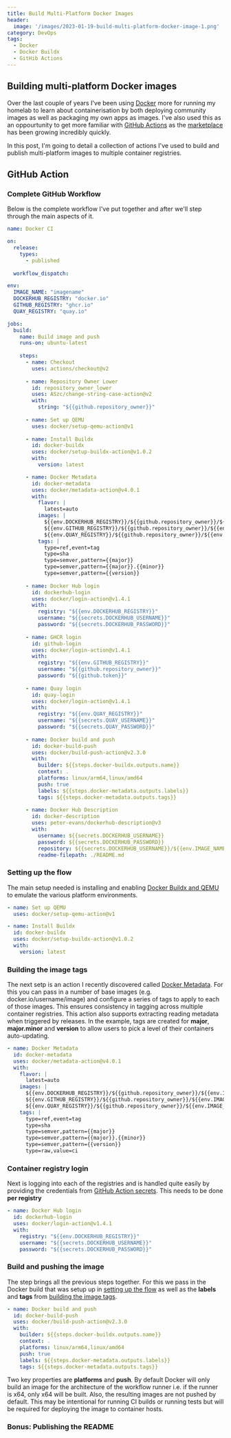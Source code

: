 ```yaml
---
title: Build Multi-Platform Docker Images
header:
  image: '/images/2023-01-19-build-multi-platform-docker-image-1.png'
category: DevOps
tags:
  - Docker
  - Docker Buildx
  - GitHib Actions
---
```


## Building multi-platform Docker images

Over the last couple of years I've been using [Docker](https://docs.docker.com/) more for running my homelab to learn about containerisation by both deploying community images as well as packaging my own apps as images. I've also used this as an oppourtunity to get more familiar with [GitHub Actions](https://github.com/features/actions) as the [marketplace](https://github.com/marketplace) has been growing incredibly quickly.

In this post, I'm going to detail a collection of actions I've used to build and publish multi-platform images to multiple container registries.

## GitHub Action

### Complete GitHub Workflow

Below is the complete workflow I've put together and after we'll step through the main aspects of it.

<!-- {% raw %} -->
``` yaml
name: Docker CI

on:
  release:
    types:
      - published
  
  workflow_dispatch:

env:
  IMAGE_NAME: "imagename"
  DOCKERHUB_REGISTRY: "docker.io"
  GITHUB_REGISTRY: "ghcr.io"
  QUAY_REGISTRY: "quay.io"

jobs:
  build:
    name: Build image and push
    runs-on: ubuntu-latest
    
    steps:
      - name: Checkout
        uses: actions/checkout@v2
        
      - name: Repository Owner Lower
        id: repository_owner_lower
        uses: ASzc/change-string-case-action@v2
        with:
          string: "${{github.repository_owner}}"
      
      - name: Set up QEMU
        uses: docker/setup-qemu-action@v1
      
      - name: Install Buildx
        id: docker-buildx
        uses: docker/setup-buildx-action@v1.0.2
        with: 
          version: latest

      - name: Docker Metadata
        id: docker-metadata
        uses: docker/metadata-action@v4.0.1
        with:
          flavor: |
            latest=auto
          images: |
            ${{env.DOCKERHUB_REGISTRY}}/${{github.repository_owner}}/${{env.IMAGE_NAME}}
            ${{env.GITHUB_REGISTRY}}/${{github.repository_owner}}/${{env.IMAGE_NAME}}
            ${{env.QUAY_REGISTRY}}/${{github.repository_owner}}/${{env.IMAGE_NAME}}
          tags: |
            type=ref,event=tag
            type=sha
            type=semver,pattern={{major}}
            type=semver,pattern={{major}}.{{minor}}
            type=semver,pattern={{version}}
      
      - name: Docker Hub login
        id: dockerhub-login
        uses: docker/login-action@v1.4.1
        with: 
          registry: "${{env.DOCKERHUB_REGISTRY}}"
          username: "${{secrets.DOCKERHUB_USERNAME}}"
          password: "${{secrets.DOCKERHUB_PASSWORD}}"
          
      - name: GHCR login
        id: github-login
        uses: docker/login-action@v1.4.1
        with: 
          registry: "${{env.GITHUB_REGISTRY}}"
          username: "${{github.repository_owner}}"
          password: "${{github.token}}"
          
      - name: Quay login
        id: quay-login
        uses: docker/login-action@v1.4.1
        with: 
          registry: "${{env.QUAY_REGISTRY}}"
          username: "${{secrets.QUAY_USERNAME}}"
          password: "${{secrets.QUAY_PASSWORD}}"
      
      - name: Docker build and push
        id: docker-build-push
        uses: docker/build-push-action@v2.3.0
        with:
          builder: ${{steps.docker-buildx.outputs.name}}
          context: .
          platforms: linux/arm64,linux/amd64
          push: true
          labels: ${{steps.docker-metadata.outputs.labels}}
          tags: ${{steps.docker-metadata.outputs.tags}}
          
      - name: Docker Hub Description
        id: docker-description
        uses: peter-evans/dockerhub-description@v3
        with:
          username: ${{secrets.DOCKERHUB_USERNAME}}
          password: ${{secrets.DOCKERHUB_PASSWORD}}
          repository: ${{secrets.DOCKERHUB_USERNAME}}/${{env.IMAGE_NAME}}
          readme-filepath: ./README.md
```
<!-- {% endraw %} -->

### Setting up the flow

The main setup needed is installing and enabling [Docker Buildx and QEMU](https://github.com/marketplace/actions/docker-setup-buildx) to emulate the various platform environments.

``` yaml
- name: Set up QEMU
  uses: docker/setup-qemu-action@v1

- name: Install Buildx
  id: docker-buildx
  uses: docker/setup-buildx-action@v1.0.2
  with: 
    version: latest
```

### Building the image tags

The next setp is an action I recently discovered called [Docker Metadata](https://github.com/marketplace/actions/docker-metadata-action). For this you can pass in a number of base images (e.g. docker.io/username/image) and configure a series of tags to apply to each of those images. This ensures consistency in tagging across multiple container registries. This action also supports extracting reading metadata when triggered by releases. In the example, tags are created for **major**, **major.minor** and **version** to allow users to pick a level of their containers auto-updating.

<!-- {% raw %} -->
``` yaml
- name: Docker Metadata
  id: docker-metadata
  uses: docker/metadata-action@v4.0.1
  with:
    flavor: |
      latest=auto
    images: |
      ${{env.DOCKERHUB_REGISTRY}}/${{github.repository_owner}}/${{env.IMAGE_NAME}}
      ${{env.GITHUB_REGISTRY}}/${{github.repository_owner}}/${{env.IMAGE_NAME}}
      ${{env.QUAY_REGISTRY}}/${{github.repository_owner}}/${{env.IMAGE_NAME}}
    tags: |
      type=ref,event=tag
      type=sha
      type=semver,pattern={{major}}
      type=semver,pattern={{major}}.{{minor}}
      type=semver,pattern={{version}}
      type=raw,value=ci
```
<!-- {% endraw %} -->

### Container registry login

Next is logging into each of the registries and is handled quite easily by providing the credentials from [GitHub Action secrets](https://docs.github.com/en/rest/actions/secrets). This needs to be done **per registry**

<!-- {% raw %} -->
``` yaml
- name: Docker Hub login
  id: dockerhub-login
  uses: docker/login-action@v1.4.1
  with: 
    registry: "${{env.DOCKERHUB_REGISTRY}}"
    username: "${{secrets.DOCKERHUB_USERNAME}}"
    password: "${{secrets.DOCKERHUB_PASSWORD}}"
```
<!-- {% endraw %} -->

### Build and pushing the image

The step brings all the previous steps together. For this we pass in the Docker build that was setup up in [setting up the flow](#setting-up-the-flow) as well as the **labels** and **tags** from [building the image tags](#building-the-image-tags).

<!-- {% raw %} -->
``` yaml
- name: Docker build and push
  id: docker-build-push
  uses: docker/build-push-action@v2.3.0
  with:
    builder: ${{steps.docker-buildx.outputs.name}}
    context: .
    platforms: linux/arm64,linux/amd64
    push: true
    labels: ${{steps.docker-metadata.outputs.labels}}
    tags: ${{steps.docker-metadata.outputs.tags}}
```
<!-- {% endraw %} -->

Two key properties are **platforms** and **push**. By default Docker will only build an image for the architecture of the workflow runner i.e. if the runner is x64, only x64 will be built. Also, the resulting images are not pushed by default. This may be intentional for running CI builds or running tests but will be required for deploying the image to container hosts.

### Bonus: Publishing the README
